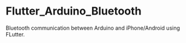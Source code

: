 # Flutter_Arduino_Bluetooth
Bluetooth communication between Arduino and iPhone/Android using FLutter.
